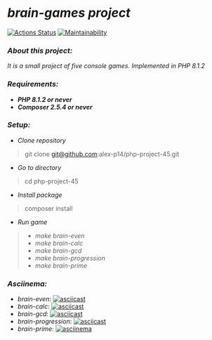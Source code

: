 # *brain-games project*

[![Actions Status](https://github.com/alex-p14/php-project-45/workflows/hexlet-check/badge.svg)](https://github.com/alex-p14/php-project-45/actions)
[![Maintainability](https://api.codeclimate.com/v1/badges/3cbc05cdfc30187d77f2/maintainability)](https://codeclimate.com/github/alex-p14/php-project-45/maintainability)

### *About this project:*
*It is a small project of five console games. Implemented in _PHP 8.1.2_*

### *Requirements:*
* ___PHP 8.1.2 or never___
* ___Composer 2.5.4 or never___

### *Setup:*
* _Clone repository_
> git clone git@github.com:alex-p14/php-project-45.git
* _Go to directory_
> cd php-project-45
* _Install package_
> composer install
* _Run game_
> * _make brain-even_
> * _make brain-calc_
> * _make brain-gcd_
> * _make brain-progression_
> * _make brain-prime_

### *Asciinema:*
* _brain-even_:
[![asciicast](https://asciinema.org/a/5Yhs0FzMZuZQkyKPzdQ0Wf37t.svg)](https://asciinema.org/a/5Yhs0FzMZuZQkyKPzdQ0Wf37t)
* _brain-calc_:
[![asciicast](https://asciinema.org/a/dG1smrXbTSMFGqKyNyA2rfLoS.svg)](https://asciinema.org/a/dG1smrXbTSMFGqKyNyA2rfLoS)
* _brain-gcd_:
[![asciicast](https://asciinema.org/a/MUD6NITFJ0d8ci9lyGNTEG3gN.svg)](https://asciinema.org/a/MUD6NITFJ0d8ci9lyGNTEG3gN)
* _brain-progression_:
[![asciicast](https://asciinema.org/a/dE0kifrvc6QZBbk9eYTaHyObv.svg)](https://asciinema.org/a/dE0kifrvc6QZBbk9eYTaHyObv)
* _brain-prime_:
[![asciinema](https://asciinema.org/a/vlahZ5vlGocg6zAFa4KJ5np74.svg)](https://asciinema.org/a/vlahZ5vlGocg6zAFa4KJ5np74)
